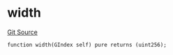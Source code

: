 # width
[Git Source](https://github.com/lidofinance/community-staking-module/blob/5d5ee8e87614e268bb3181747a86b3f5fe7a75e2/src/lib/GIndex.sol)


```solidity
function width(GIndex self) pure returns (uint256);
```


